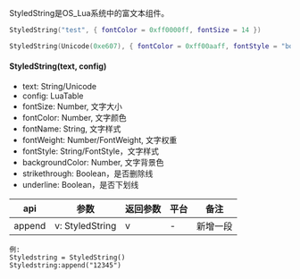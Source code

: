  StyledString是OS_Lua系统中的富文本组件。


```lua
StyledString("test", { fontColor = 0xff0000ff, fontSize = 14 })

StyledString(Unicode(0xe607), { fontColor = 0xff00aaff, fontStyle = "bold" })
```

#### StyledString(text, config)

- text: String/Unicode
- config: LuaTable
- fontSize: Number, 文字大小
- fontColor: Number, 文字颜色
- fontName: String, 文字样式
- fontWeight: Number/FontWeight, 文字权重
- fontStyle: String/FontStyle，文字样式
- backgroundColor: Number, 文字背景色
- strikethrough: Boolean，是否删除线
- underline: Boolean，是否下划线

| api  |参数   |返回参数   |平台   |备注|
| ------------ | ------------ | ------------ | ------------ | ------------ |
|    append    |   v: StyledString   |   v  |   -  |  新增一段     |

    例:
    Styledstring = StyledString()
	Styledstring:append("12345")

